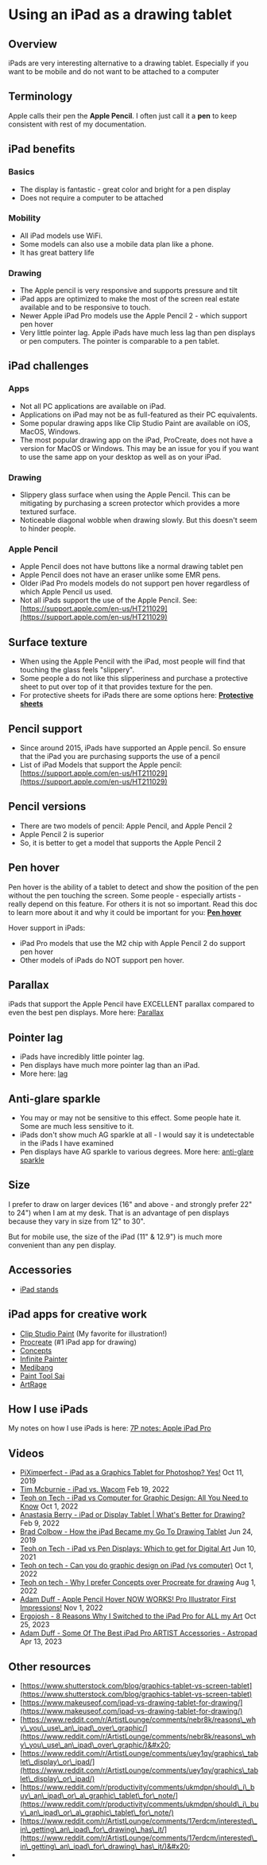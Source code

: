# Using an iPad as a drawing tablet

## Overview

iPads are very interesting alternative to a drawing tablet. Especially if you want to be mobile and do not want to be attached to a computer

## Terminology

Apple calls their pen the **Apple Pencil**. I often just call it a **pen** to keep consistent with rest of my documentation.

## iPad benefits

### Basics

* The display is fantastic - great color and bright for a pen display
* Does not require a computer to be attached

### Mobility

* All iPad models use WiFi.&#x20;
* Some models can also use a mobile data plan like a phone.&#x20;
* It has great battery life

### Drawing

* The Apple pencil is very responsive and supports pressure and tilt
* iPad apps are optimized to make the most of the screen real estate available and to be responsive to touch. &#x20;
* Newer Apple iPad Pro models use the Apple Pencil 2 - which support pen hover
* Very little pointer lag. Apple iPads have much less lag than pen displays or pen computers. The pointer is comparable to a pen tablet.

## &#x20;iPad challenges

### Apps

* Not all PC applications are available on iPad.&#x20;
* Applications on iPad may not be as full-featured as their PC equivalents.
* Some popular drawing apps like Clip Studio Paint are available on iOS, MacOS, Windows.&#x20;
* The most popular drawing app on the iPad, ProCreate, does not have a version for MacOS or Windows. This may be an issue for you if you want to use the same app on your desktop as well as on your iPad.&#x20;

### Drawing

* Slippery glass surface when using the Apple Pencil. This can be mitigating by purchasing a screen protector which provides a more textured surface.
* Noticeable diagonal wobble when drawing slowly. But this doesn't seem to hinder people.

### Apple Pencil

* Apple Pencil does not have buttons like a normal drawing tablet pen
* Apple Pencil does not have an eraser unlike some EMR pens.
* Older iPad Pro models models do not support pen hover regardless of which Apple Pencil us used.
* Not all iPads support the use of the Apple Pencil. See: [https://support.apple.com/en-us/HT211029](https://support.apple.com/en-us/HT211029)

## Surface texture

* When using the Apple Pencil with the iPad, most people will find that touching the glass feels "slippery".&#x20;
* Some people a do not like this slipperiness and purchase a protective sheet to put over top of it that provides texture for the pen.
* For protective sheets for iPads there are some options here: [**Protective sheets**](../accessories/protective-sheets.md)&#x20;

## Pencil support

* Since around 2015, iPads have supported an Apple pencil. So ensure that the iPad you are purchasing supports the use of a pencil
* List of iPad Models that support the Apple pencil: [https://support.apple.com/en-us/HT211029](https://support.apple.com/en-us/HT211029)

## Pencil versions

* There are two models of pencil: Apple Pencil, and Apple Pencil 2
* Apple Pencil 2 is superior
* So, it is better to get a model that supports the Apple Pencil 2

## Pen hover

Pen hover is the ability of a tablet to detect and show the position of the pen without the pen touching the screen. Some people - especially artists - really depend on this feature. For others it is not so important. Read this doc to learn more about it and why it could be important for you: [**Pen hover**](../guides/core-features/pen-hover.md)&#x20;

Hover support in iPads:

* iPad Pro models that use the M2 chip with Apple Pencil 2 do support pen hover &#x20;
* Other models of iPads do NOT support pen hover.

## **Parallax**&#x20;

iPads that support the Apple Pencil have EXCELLENT parallax compared to even the best pen displays. More here: [Parallax](../guides/pen-displays/parallax.md)&#x20;

## Pointer lag

* iPads have incredibly little pointer lag. &#x20;
* Pen displays have much more pointer lag than an iPad.&#x20;
* More here: [lag](../guides/core-features/lag.md)&#x20;

## **Anti-glare sparkle**

* You may or may not be sensitive to this effect. Some people hate it. Some are much less sensitive to it.&#x20;
* iPads don't show much AG sparkle at all - I would say it is undetectable in the iPads I have examined
* Pen displays have AG sparkle to various degrees. More here: [anti-glare sparkle](using-an-ipad-as-a-drawing-tablet.md#anti-glare-sparkle)

## **Size**

I prefer to draw on larger devices (16" and above - and strongly prefer 22" to 24") when I am at my desk. That is an advantage of pen displays because they vary in size from 12" to 30".

But for mobile use, the size of the iPad (11" & 12.9") is much more convenient than any pen display.

## Accessories

* [iPad stands](../accessories/stands/ipad-stands.md)

## iPad apps for creative work

* [Clip Studio Paint](../applications/clip-studio-paint.md) (My favorite for illustration!)&#x20;
* [Procreate](../applications/procreate.md) (#1 iPad app for drawing)
* [Concepts](using-an-ipad-as-a-drawing-tablet.md#concepts) &#x20;
* [Infinite Painter](using-an-ipad-as-a-drawing-tablet.md#infinite-painter)  &#x20;
* [Medibang](../applications/medibang.md)  &#x20;
* [Paint Tool Sai](../applications/painttool-sai.md) &#x20;
* [ArtRage](using-an-ipad-as-a-drawing-tablet.md#artrage)  &#x20;

## How I use iPads

My notes on how I use iPads is here: [7P notes: Apple iPad Pro](../product-info/apple/7p-notes-apple-ipad-pro.md) &#x20;

## Videos

* [PiXimperfect - iPad as a Graphics Tablet for Photoshop? Yes!](https://www.youtube.com/watch?v=QNgtQDwW9P4) Oct 11, 2019
* [Tim Mcburnie - iPad vs. Wacom](https://youtu.be/hBnEE367878) Feb 19, 2022
* [Teoh on Tech - iPad vs Computer for Graphic Design: All You Need to Know](https://youtu.be/R68\_Q7CiCzs) Oct 1, 2022
* [Anastasia Berry - iPad or Display Tablet | What's Better for Drawing?](https://youtu.be/VOyQbBBuRrc) Feb 9, 2022
* [Brad Colbow - How the iPad Became my Go To Drawing Tablet](https://youtu.be/c2ewLZplxY8) Jun 24, 2019
* [Teoh on Tech - iPad vs Pen Displays: Which to get for Digital Art](https://youtu.be/GJ6fVe3p-ec) Jun 10, 2021
* [Teoh on tech - Can you do graphic design on iPad (vs computer)](https://youtu.be/R68\_Q7CiCzs) Oct 1, 2022
* [Teoh on tech - Why I prefer Concepts over Procreate for drawing](https://youtu.be/5ORoSQ8Q0fM) Aug 1, 2022
* [Adam Duff - Apple Pencil Hover NOW WORKS! Pro Illustrator First Impressions!](https://youtu.be/ZpcKfipVy24) Nov 1, 2022
* [Ergojosh - 8 Reasons Why I Switched to the iPad Pro for ALL my Art](https://www.youtube.com/watch?v=MJN8e8k-w-I) Oct 25, 2023
* [Adam Duff - Some Of The Best iPad Pro ARTIST Accessories - Astropad](https://www.youtube.com/watch?v=DDcdJu\_gUb0) Apr 13, 2023

## Other resources

* [https://www.shutterstock.com/blog/graphics-tablet-vs-screen-tablet](https://www.shutterstock.com/blog/graphics-tablet-vs-screen-tablet)  &#x20;
* [https://www.makeuseof.com/ipad-vs-drawing-tablet-for-drawing/](https://www.makeuseof.com/ipad-vs-drawing-tablet-for-drawing/)  &#x20;
* [https://www.reddit.com/r/ArtistLounge/comments/nebr8k/reasons\_why\_you\_use\_an\_ipad\_over\_graphic/](https://www.reddit.com/r/ArtistLounge/comments/nebr8k/reasons\_why\_you\_use\_an\_ipad\_over\_graphic/)&#x20;
* [https://www.reddit.com/r/ArtistLounge/comments/uey1qy/graphics\_tablet\_display\_or\_ipad/](https://www.reddit.com/r/ArtistLounge/comments/uey1qy/graphics\_tablet\_display\_or\_ipad/) &#x20;
* &#x20;[https://www.reddit.com/r/productivity/comments/ukmdpn/should\_i\_buy\_an\_ipad\_or\_a\_graphic\_tablet\_for\_note/](https://www.reddit.com/r/productivity/comments/ukmdpn/should\_i\_buy\_an\_ipad\_or\_a\_graphic\_tablet\_for\_note/)  &#x20;
* [https://www.reddit.com/r/ArtistLounge/comments/17erdcm/interested\_in\_getting\_an\_ipad\_for\_drawing\_has\_it/](https://www.reddit.com/r/ArtistLounge/comments/17erdcm/interested\_in\_getting\_an\_ipad\_for\_drawing\_has\_it/)&#x20;
*
